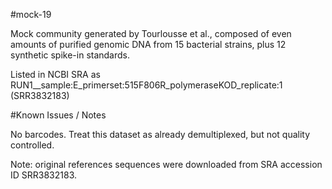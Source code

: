 #mock-19

Mock community generated by Tourlousse et al., composed of even amounts of purified genomic DNA from 15 bacterial strains, plus 12 synthetic spike-in standards.

Listed in NCBI SRA as RUN1__sample:E_primerset:515F806R_polymeraseKOD_replicate:1 (SRR3832183)

#Known Issues / Notes

No barcodes. Treat this dataset as already demultiplexed, but not quality controlled.

Note: original references sequences were downloaded from SRA accession ID SRR3832183.